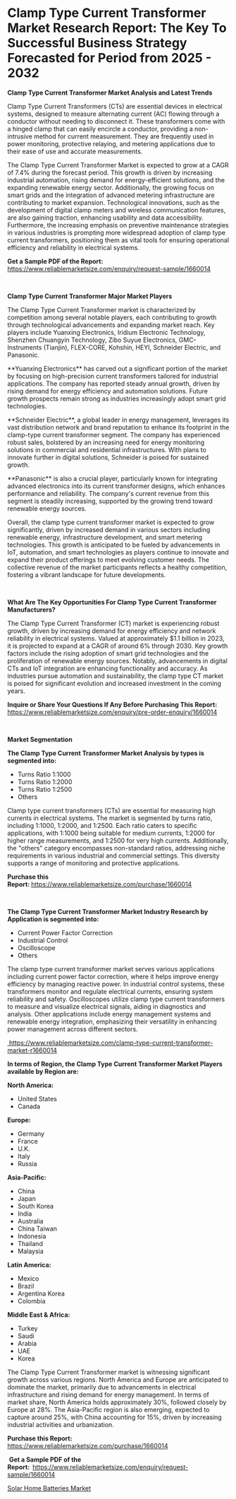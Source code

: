 <p><h1>Clamp Type Current Transformer Market Research Report: The Key To Successful Business Strategy Forecasted for Period from 2025 - 2032</h1></p><p><strong>Clamp Type Current Transformer Market Analysis and Latest Trends</strong></p>
<p><p>Clamp Type Current Transformers (CTs) are essential devices in electrical systems, designed to measure alternating current (AC) flowing through a conductor without needing to disconnect it. These transformers come with a hinged clamp that can easily encircle a conductor, providing a non-intrusive method for current measurement. They are frequently used in power monitoring, protective relaying, and metering applications due to their ease of use and accurate measurements.</p><p>The Clamp Type Current Transformer Market is expected to grow at a CAGR of 7.4% during the forecast period. This growth is driven by increasing industrial automation, rising demand for energy-efficient solutions, and the expanding renewable energy sector. Additionally, the growing focus on smart grids and the integration of advanced metering infrastructure are contributing to market expansion. Technological innovations, such as the development of digital clamp meters and wireless communication features, are also gaining traction, enhancing usability and data accessibility. Furthermore, the increasing emphasis on preventive maintenance strategies in various industries is prompting more widespread adoption of clamp type current transformers, positioning them as vital tools for ensuring operational efficiency and reliability in electrical systems.</p></p>
<p><strong>Get a Sample PDF of the Report:&nbsp;</strong> <a href="https://www.reliablemarketsize.com/enquiry/request-sample/1660014?utm_campaign=2297&utm_medium=2&utm_source=Github&utm_content=ia&utm_term=13022025&utm_id=clamp-type-current-transformer">https://www.reliablemarketsize.com/enquiry/request-sample/1660014</a></p>
<p>&nbsp;</p>
<p><strong>Clamp Type Current Transformer Major Market Players</strong></p>
<p><p>The Clamp Type Current Transformer market is characterized by competition among several notable players, each contributing to growth through technological advancements and expanding market reach. Key players include Yuanxing Electronics, Iridium Electronic Technology, Shenzhen Chuangyin Technology, Zibo Suyue Electronics, GMC-Instruments (Tianjin), FLEX-CORE, Kohshin, HEYI, Schneider Electric, and Panasonic.</p><p>**Yuanxing Electronics** has carved out a significant portion of the market by focusing on high-precision current transformers tailored for industrial applications. The company has reported steady annual growth, driven by rising demand for energy efficiency and automation solutions. Future growth prospects remain strong as industries increasingly adopt smart grid technologies.</p><p>**Schneider Electric**, a global leader in energy management, leverages its vast distribution network and brand reputation to enhance its footprint in the clamp-type current transformer segment. The company has experienced robust sales, bolstered by an increasing need for energy monitoring solutions in commercial and residential infrastructures. With plans to innovate further in digital solutions, Schneider is poised for sustained growth.</p><p>**Panasonic** is also a crucial player, particularly known for integrating advanced electronics into its current transformer designs, which enhances performance and reliability. The company's current revenue from this segment is steadily increasing, supported by the growing trend toward renewable energy sources.</p><p>Overall, the clamp type current transformer market is expected to grow significantly, driven by increased demand in various sectors including renewable energy, infrastructure development, and smart metering technologies. This growth is anticipated to be fueled by advancements in IoT, automation, and smart technologies as players continue to innovate and expand their product offerings to meet evolving customer needs. The collective revenue of the market participants reflects a healthy competition, fostering a vibrant landscape for future developments.</p></p>
<p>&nbsp;</p>
<p><strong>What Are The Key Opportunities For Clamp Type Current Transformer Manufacturers?</strong></p>
<p><p>The Clamp Type Current Transformer (CT) market is experiencing robust growth, driven by increasing demand for energy efficiency and network reliability in electrical systems. Valued at approximately $1.1 billion in 2023, it is projected to expand at a CAGR of around 6% through 2030. Key growth factors include the rising adoption of smart grid technologies and the proliferation of renewable energy sources. Notably, advancements in digital CTs and IoT integration are enhancing functionality and accuracy. As industries pursue automation and sustainability, the clamp type CT market is poised for significant evolution and increased investment in the coming years.</p></p>
<p><strong>Inquire or Share Your Questions If Any Before Purchasing This Report:</strong> <a href="https://www.reliablemarketsize.com/enquiry/pre-order-enquiry/1660014?utm_campaign=2297&utm_medium=2&utm_source=Github&utm_content=ia&utm_term=13022025&utm_id=clamp-type-current-transformer">https://www.reliablemarketsize.com/enquiry/pre-order-enquiry/1660014</a></p>
<p>&nbsp;</p>
<p><strong>Market Segmentation</strong></p>
<p><strong>The Clamp Type Current Transformer Market Analysis by types is segmented into:</strong></p>
<p><ul><li>Turns Ratio 1:1000</li><li>Turns Ratio 1:2000</li><li>Turns Ratio 1:2500</li><li>Others</li></ul></p>
<p><p>Clamp type current transformers (CTs) are essential for measuring high currents in electrical systems. The market is segmented by turns ratio, including 1:1000, 1:2000, and 1:2500. Each ratio caters to specific applications, with 1:1000 being suitable for medium currents, 1:2000 for higher range measurements, and 1:2500 for very high currents. Additionally, the "others" category encompasses non-standard ratios, addressing niche requirements in various industrial and commercial settings. This diversity supports a range of monitoring and protective applications.</p></p>
<p><strong>Purchase this Report:&nbsp;</strong><a href="https://www.reliablemarketsize.com/purchase/1660014?utm_campaign=2297&utm_medium=2&utm_source=Github&utm_content=ia&utm_term=13022025&utm_id=clamp-type-current-transformer">https://www.reliablemarketsize.com/purchase/1660014</a></p>
<p>&nbsp;</p>
<p><strong>The Clamp Type Current Transformer Market Industry Research by Application is segmented into:</strong></p>
<p><ul><li>Current Power Factor Correction</li><li>Industrial Control</li><li>Oscilloscope</li><li>Others</li></ul></p>
<p><p>The clamp type current transformer market serves various applications including current power factor correction, where it helps improve energy efficiency by managing reactive power. In industrial control systems, these transformers monitor and regulate electrical currents, ensuring system reliability and safety. Oscilloscopes utilize clamp type current transformers to measure and visualize electrical signals, aiding in diagnostics and analysis. Other applications include energy management systems and renewable energy integration, emphasizing their versatility in enhancing power management across different sectors.</p></p>
<p><a href="https://www.reliablemarketsize.com/clamp-type-current-transformer-market-r1660014?utm_campaign=2297&utm_medium=2&utm_source=Github&utm_content=ia&utm_term=13022025&utm_id=clamp-type-current-transformer">&nbsp;https://www.reliablemarketsize.com/clamp-type-current-transformer-market-r1660014</a></p>
<p><strong>In terms of Region, the Clamp Type Current Transformer Market Players available by Region are:</strong></p>
<p>
    <p> <strong> North America: </strong>
        <ul>
            <li>United States</li>
            <li>Canada</li>
        </ul>
        </p> 
    <p> <strong> Europe: </strong>
        <ul>
            <li>Germany</li>
            <li>France</li>
            <li>U.K.</li>
            <li>Italy</li>
            <li>Russia</li>
        </ul>
        </p> 
    <p> <strong> Asia-Pacific: </strong>
        <ul>
            <li>China</li>
            <li>Japan</li>
            <li>South Korea</li>
            <li>India</li>
            <li>Australia</li>
            <li>China Taiwan</li>
            <li>Indonesia</li>
            <li>Thailand</li>
            <li>Malaysia</li>
        </ul>
        </p> 
    <p> <strong> Latin America: </strong>
        <ul>
            <li>Mexico</li>
            <li>Brazil</li>
            <li>Argentina Korea</li>
            <li>Colombia</li>
        </ul>
        </p> 
    <p> <strong> Middle East & Africa: </strong>
        <ul>
            <li>Turkey</li>
            <li>Saudi</li>
            <li>Arabia</li>
            <li>UAE</li>
            <li>Korea</li>
        </ul>
    </p>
    </p>
<p><p>The Clamp Type Current Transformer market is witnessing significant growth across various regions. North America and Europe are anticipated to dominate the market, primarily due to advancements in electrical infrastructure and rising demand for energy management. In terms of market share, North America holds approximately 30%, followed closely by Europe at 28%. The Asia-Pacific region is also emerging, expected to capture around 25%, with China accounting for 15%, driven by increasing industrial activities and urbanization.</p></p>
<p><strong>Purchase this Report: </strong><a href="https://www.reliablemarketsize.com/purchase/1660014?utm_campaign=2297&utm_medium=2&utm_source=Github&utm_content=ia&utm_term=13022025&utm_id=clamp-type-current-transformer">https://www.reliablemarketsize.com/purchase/1660014</a></p>
<p>&nbsp;<strong>Get a Sample PDF of the Report:&nbsp;&nbsp;</strong><a href="https://www.reliablemarketsize.com/enquiry/request-sample/1660014?utm_campaign=2297&utm_medium=2&utm_source=Github&utm_content=ia&utm_term=13022025&utm_id=clamp-type-current-transformer">https://www.reliablemarketsize.com/enquiry/request-sample/1660014</a></p>
<p><strong></strong></p>
<p><p><a href="https://github.com/dierdrecrichton210/Market-Research-Report-List-1/blob/main/solar-home-batteries-market.md?utm_campaign=2297&utm_medium=2&utm_source=Github&utm_content=ia&utm_term=13022025&utm_id=clamp-type-current-transformer">Solar Home Batteries Market</a></p></p>